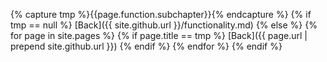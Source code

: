 {% capture tmp %}{{page.function.subchapter}}{% endcapture %}
{% if tmp == null %}
[Back]({{ site.github.url }}/functionality.md)
{% else %}
  {% for page in site.pages %}
    {% if page.title == tmp %}
[Back]({{ page.url | prepend site.github.url }})
    {% endif %}
  {% endfor %}
{% endif %}
